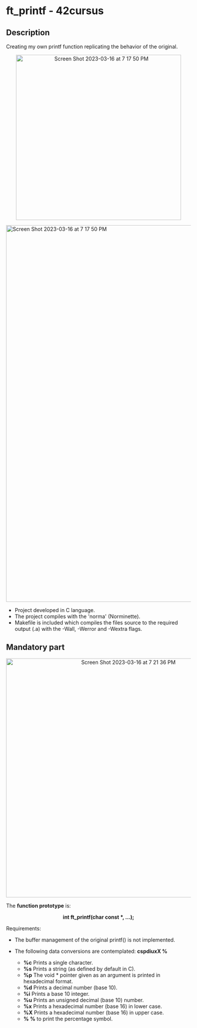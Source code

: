# ft_printf - 42cursus

## Description 

Creating my own printf function replicating the behavior of the original. 

<p align="center">
<img width="450" alt="Screen Shot 2023-03-16 at 7 17 50 PM" src="https://github.com/hecikmc/ft_printf-42cursus/assets/121127625/44575a8d-0799-4dd5-971e-32fff13791e1">
</p>

<img width="1026" alt="Screen Shot 2023-03-16 at 7 17 50 PM" src="https://user-images.githubusercontent.com/121127625/225715875-814b48ea-0c32-4a5f-8d28-5e972dabe38a.png">

* Project developed in C language.
* The project compiles with the 'norma' (Norminette).
* Makefile is included which compiles the files source to the required output (.a) with the -Wall, -Werror and -Wextra flags.


## Mandatory part
<p align="center">
  <img width="651" alt="Screen Shot 2023-03-16 at 7 21 36 PM" src="https://user-images.githubusercontent.com/121127625/225716759-68e1f10c-19b4-4556-bca7-4a2f4c938d02.png">
</p>

The **function prototype** is: 
<p align="center">
  <b>
    int ft_printf(char const *, ...);
  </b>
</p>

Requirements:
* The buffer management of the original printf() is not implemented.
* The following data conversions are contemplated: **cspdiuxX %**

    * **%c** Prints a single character.
    * **%s** Prints a string (as defined by default in C).
    * **%p** The void * pointer given as an argument is printed in hexadecimal format.
    * **%d** Prints a decimal number (base 10).
    * **%i** Prints a base 10 integer.
    * **%u** Prints an unsigned decimal (base 10) number.
    * **%x** Prints a hexadecimal number (base 16) in lower case.
    * **%X** Prints a hexadecimal number (base 16) in upper case.
    * **% %** to print the percentage symbol.
